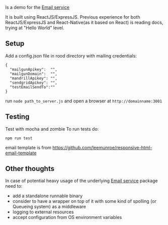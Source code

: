 Is a demo for the [Email service](http://github.com/nnmer/email-service)

It is built using ReactJS/ExpressJS.
Previous experience for both ReactJS/ExpressJS and React-Native(as it based on React) is reading docs, trying at "Hello World" level.

Setup
-----

Add a config.json file in rood directory with mailing credentials:

```
{
  "mailgunApikey":  "",
  "mailgunDomain":  "",
  "mandrillApikey": "",
  "sendgridApikey": "",
  "testEmailSendTo":""
}
```

run ```node path_to_server.js``` and open a browser at ```http://domainname:3001```

Testing
-------

Test with mocha and zombie
To run tests do:
```
npm run test
```


email template is from https://github.com/leemunroe/responsive-html-email-template

Other thoughts
--------------

In case of potential heavy usage of the underlying [Email service](http://github.com/nnmer/email-service) package need to:
- add a standalone runnable binary
- consider to have a wrapper on top of it with some kind of spolling (or Queueing system) as a middleware
- logging to external resources
- accept configuration from OS environment variables
